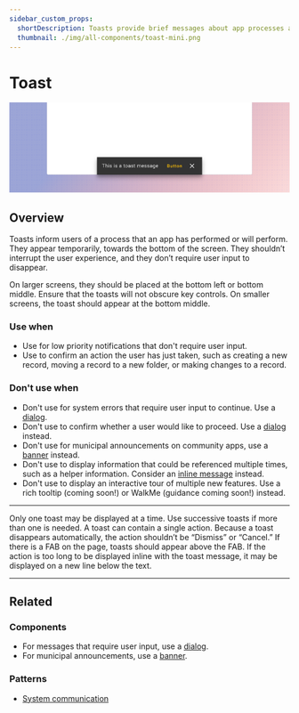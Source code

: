 ```yaml
---
sidebar_custom_props:
  shortDescription: Toasts provide brief messages about app processes at the bottom of the screen.
  thumbnail: ./img/all-components/toast-mini.png
---
```


# Toast

<ComponentVisual storybookUrl="https://forge.tylerdev.io/main/?path=/story/components-toast--default">

![Toast header image](./images/toast.png)

</ComponentVisual>

## Overview

Toasts inform users of a process that an app has performed or will perform. They appear temporarily, towards the bottom of the screen. They shouldn’t interrupt the user experience, and they don’t require user input to disappear. 

On larger screens, they should be placed at the bottom left or bottom middle. Ensure that the toasts will not obscure key controls. On smaller screens, the toast should appear at the bottom middle. 

### Use when

- Use for low priority notifications that don't require user input.
- Use to confirm an action the user has just taken, such as creating a new record, moving a record to a new folder, or making changes to a record. 

### Don't use when

- Don't use for system errors that require user input to continue. Use a [dialog](/components/notifications-and-messages/dialog).
- Don't use to confirm whether a user would like to proceed. Use a [dialog](/components/notifications-and-messages/dialog) instead. 
- Don't use for municipal announcements on community apps, use a [banner](/components/notifications-and-messages/banner) instead.
- Don't use to display information that could be referenced multiple times, such as a helper information. Consider an [inline message](/components/notifications-and-messages/inline-message) instead.
- Don't use to display an interactive tour of multiple new features. Use a rich tooltip (coming soon!) or WalkMe (guidance coming soon!) instead. 

---

<DoDontGrid>
  <DoDontTextSection>
    <DoDontText type="do">Only one toast may be displayed at a time. Use successive toasts if more than one is needed.</DoDontText>
    <DoDontText type="do">A toast can contain a single action. Because a toast disappears automatically, the action shouldn’t be “Dismiss” or “Cancel.”</DoDontText>
    <DoDontText type="do">If there is a FAB on the page, toasts should appear above the FAB.</DoDontText>
    <DoDontText type="do">If the action is too long to be displayed inline with the toast message, it may be displayed on a new line below the text.</DoDontText>
  </DoDontTextSection>
</DoDontGrid>

--- 

## Related 

### Components

- For messages that require user input, use a [dialog](/components/notifications-and-messages/dialog).
- For municipal announcements, use a [banner](/components/notifications-and-messages/banner).

### Patterns

- [System communication](/patterns/other/system-communication)
